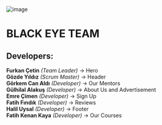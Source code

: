 ![image](https://github.com/user-attachments/assets/b51cde6b-8f27-4ddc-997d-324c1a59027f)

# BLACK EYE TEAM

## Developers:
**Furkan Çetin** *(Team Leader)* -> Hero \
**Gözde Yıldız** *(Scrum Master)* -> Header \
**Görkem Can Aldı** *(Developer)* -> Our Mentors \
**Gülhilal Alakuş** *(Developer)* -> About Us and Advertisement \
**Emre Çimen** *(Developer)* -> Sign Up \
**Fatih Fındık** *(Developer)* -> Reviews \
**Halil Uysal** *(Developer)* -> Footer \
**Fatih Kenan Kaya** *(Developer)* -> Our Courses
